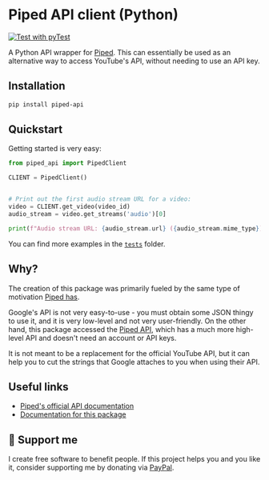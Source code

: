 # Piped API client (Python)

[![Test with pyTest](https://github.com/CWKevo/python-piped-api-client/actions/workflows/pytest.yml/badge.svg?branch=master)](https://github.com/CWKevo/python-piped-api-client/actions/workflows/pytest.yml)

A Python API wrapper for [Piped](https://piped-docs.kavin.rocks/). This can essentially be used as an alternative way to access YouTube's API, without needing to use an API key.

## Installation

```bash
pip install piped-api
```

## Quickstart

Getting started is very easy:

```python
from piped_api import PipedClient

CLIENT = PipedClient()


# Print out the first audio stream URL for a video:
video = CLIENT.get_video(video_id)
audio_stream = video.get_streams('audio')[0]

print(f"Audio stream URL: {audio_stream.url} ({audio_stream.mime_type})")
```

You can find more examples in the [`tests`](https://github.com/CWKevo/python-piped-api-client/tree/master/tests) folder.

## Why?

<!-- Soon... maybe.

This package has allowed me to start creating my open-source project, [ArchiveTube](https://github.com/CWKevo/ArchiveTube) - a scrapper and archive for YouTube content (videos and comments) - to preserve them and make them available to anyone, with ability to search for comments and videos. View hall of fame (most liked comments and videos), bring back dislikes via [ReturnYouTubeDislike.com](https://returnyoutubedislike.com), view deleted content and much more!
Google has showed us that they make YouTube own us by harvesting our data. This is also followed by non-throught out decisions, which their users aren't happy with. Let's do it the other way around this time by reclaiming our content and entertainment back & make YouTube great again!
-->

The creation of this package was primarily fueled by the same type of motivation [Piped has](https://piped-docs.kavin.rocks/docs/why/).

Google's API is not very easy-to-use - you must obtain some JSON thingy to use it, and it is very low-level and not very user-friendly.
On the other hand, this package accessed the [Piped API](https://piped.kavin.rocks/), which has a much more high-level API and doesn't need an account or API keys.

It is not meant to be a replacement for the official YouTube API, but it can help you to cut the strings that Google attaches to you when using their API.

## Useful links

- [Piped's official API documentation](https://piped-docs.kavin.rocks/docs/api-documentation/)
- [Documentation for this package](https://cwkevo.github.io/python-piped-api-client/)

## 🎁 Support me

I create free software to benefit people.
If this project helps you and you like it, consider supporting me by donating via [PayPal](https://www.paypal.com/donate/?hosted_button_id=XDUWS5K6947HY).
